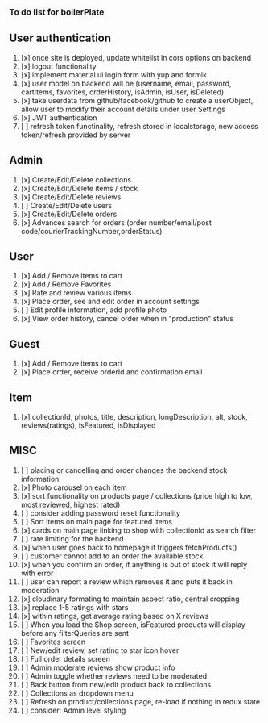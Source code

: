 ### To do list for boilerPlate

## User authentication

1. [x] once site is deployed, update whitelist in cors options on backend
2. [x] logout functionality
3. [x] implement material ui login form with yup and formik
4. [x] user model on backend will be (username, email, password, cartItems, favorites, orderHistory, isAdmin, isUser, isDeleted)
5. [x] take userdata from github/facebook/github to create a userObject, allow user to modify their account details under user Settings
6. [x] JWT authentication
7. [ ] refresh token functinality, refresh stored in localstorage, new access token/refresh provided by server

## Admin

1. [x] Create/Edit/Delete collections
2. [x] Create/Edit/Delete items / stock
3. [x] Create/Edit/Delete reviews
4. [ ] Create/Edit/Delete users
5. [x] Create/Edit/Delete orders
6. [x] Advances search for orders (order number/email/post code/courierTrackingNumber,orderStatus)

## User

1. [x] Add / Remove items to cart
2. [x] Add / Remove Favorites
3. [x] Rate and review various items
4. [x] Place order, see and edit order in account settings
5. [ ] Edit profile information, add profile photo
6. [x] View order history, cancel order when in "production" status

## Guest

1. [x] Add / Remove items to cart
2. [x] Place order, receive orderId and confirmation email

## Item

1. [x] collectionId, photos, title, description, longDescription, alt, stock, reviews(ratings), isFeatured, isDisplayed

## MISC

1. [ ] placing or cancelling and order changes the backend stock information
2. [x] Photo carousel on each item
3. [x] sort functionality on products page / collections (price high to low, most reviewed, highest rated)
4. [ ] consider adding password reset functionality
5. [ ] Sort items on main page for featured items
6. [x] cards on main page linking to shop with collectionId as search filter
7. [ ] rate limiting for the backend
8. [x] when user goes back to homepage it triggers fetchProducts()
9. [ ] customer cannot add to an order the available stock
10. [x] when you confirm an order, if anything is out of stock it will reply with error
11. [ ] user can report a review which removes it and puts it back in moderation
12. [x] cloudinary formating to maintain aspect ratio, central cropping
13. [x] replace 1-5 ratings with stars
14. [x] within ratings, get average rating based on X reviews
15. [ ] When you load the Shop screen, isFeatured products will display before any filterQueries are sent
16. [ ] Favorites screen
17. [ ] New/edit review, set rating to star icon hover
18. [ ] Full order details screen
19. [ ] Admin moderate reviews show product info
20. [ ] Admin toggle whether reviews need to be moderated
21. [ ] Back button from new/edit product back to collections
22. [ ] Collections as dropdown menu
23. [ ] Refresh on product/collections page, re-load if nothing in redux state
24. [ ] consider: Admin level styling
